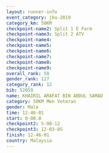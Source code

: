 ```yaml
---
layout: runner-info 
event_category: jbu-2019 
category_km: 50KM 
checkpoint-name2: Split 1 E Farm 
checkpoint-name3: Split 2 ATV 
checkpoint-name4: 
checkpoint-name5: 
checkpoint-name6: 
checkpoint-name7: 
checkpoint-name8: 
checkpoint-name9: 
overall_rank: 58
gender_rank: 127
category_rank: 12
bib: 52059
name: KHAIRIL ARAFAT BIN ABDUL SAMAD
category: 50KM Men Veteran
gender: Male
time: 12-46-01
start: 0-00.0
checkpoint2: 5-00-12
checkpoint3: 12-03-05
finish: 12-46-01
country: Malaysia
---
```

